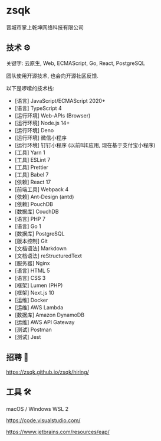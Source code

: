 # zsqk

晋城市掌上乾坤网络科技有限公司

## 技术 ⚙️

关键字: 云原生, Web, ECMAScript, Go, React, PostgreSQL

团队使用开源技术, 也会向开源社区反馈.

以下是啰嗦的技术栈:

- [语言] JavaScript/ECMAScript 2020+
- [语言] TypeScript 4
- [运行环境] Web-APIs (Browser)
- [运行环境] Node.js 14+
- [运行环境] Deno
- [运行环境] 微信小程序
- [运行环境] 钉钉小程序 (以前叫E应用, 现在基于支付宝小程序)
- [工具] Yarn 1
- [工具] ESLint 7
- [工具] Prettier
- [工具] Babel 7
- [依赖] React 17
- [前端工具] Webpack 4
- [依赖] Ant-Design (antd)
- [依赖] PouchDB
- [数据库] CouchDB
- [语言] PHP 7
- [语言] Go 1
- [数据库] PostgreSQL
- [版本控制] Git
- [文档语法] Markdown
- [文档语法] reStructuredText
- [服务器] Nginx
- [语言] HTML 5
- [语言] CSS 3
- [框架] Lumen (PHP)
- [框架] Next.js 10
- [运维] Docker
- [运维] AWS Lambda
- [数据库] Amazon DynamoDB
- [运维] AWS API Gateway
- [测试] Postman
- [测试] Jest

## 招聘 💼

<https://zsqk.github.io/zsqk/hiring/>

## 工具 🛠️

macOS / Windows WSL 2

https://code.visualstudio.com/

https://www.jetbrains.com/resources/eap/
